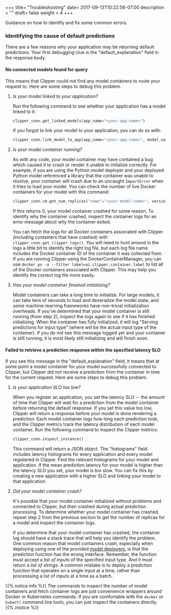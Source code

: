 +++
title= "Troubleshooting"
date= 2017-09-13T10:22:56-07:00
description = ""
draft= false
weight = 4
+++

Guidance on how to identify and fix some common errors.


### Identifying the cause of default predictions

There are a few reasons why your application may be returning default predictions.
Your first debugging clue is the "default\_explanation" field in the response body.

#### No connected models found for query

This means that Clipper could not find any model containers to route your request to.
Here are some steps to debug this problem.

1. *Is your model linked to your application?*

      Run the following command to see whether your application has a model linked to it:
      ```py
      clipper_conn.get_linked_models(app_name="<your-app-name>")
      ```
      If you forgot to link your model to your application, you can do so with:
      ```py
      clipper_conn.link_model_to_app(app_name="<your-app-name>", model_name="<your-model-name>")
      ```

2. *Is your model container running?*

      As with any code, your model container may have contained
      a bug which caused it to crash or render it unable to initialize correctly.
      For example, if you are using the Python model deployer and your deployed Python model referenced a library
      that the container was unable to resolve, your container will crash due to an uncaught `ImportError` when it tries
      to load your model. You can check the number of live Docker containers for your model with this command:
      ```py
      clipper_conn.cm.get_num_replicas("name"="<your-model-name>", version="<your-model-version>")
      ```
      If this returns 0, your model container crashed for some reason. To identify why the container crashed, inspect the
      container logs for an error message about why the container exited.

      You can fetch the logs for all Docker containers associated with Clipper 
      (including containers that have crashed) with `clipper_conn.get_clipper_logs()`. You will need
      to hunt around in the logs a little bit to identify the right log file, but each log file name includes
      the Docker container ID of the container it was collected from. If you are running Clipper using the
      DockerContainerManager, you can use `docker ps -a --filter label=ai.clipper.container.label` to list
      all of the Docker containers associated with Clipper. This may help you identify the correct log file more easily.

3. *Has your model container finished initializing?*

      Model containers can take a long time to initialize. For large models, it can take tens of seconds
      to load and deserialize the model state, and some machine-learning frameworks have non-trivial initialization
      overheads. If you've determined that your model container is still running (from step 2), inspect the logs again
      to see if it has finished initializing. When the container has fully initialized, it will log "Serving predictions for
      <your-input-type> input type" (where <your-input-type> will be the actual input type of the container). If you do not
      see this message logged yet and your container is still running, it is most likely still initializing and will finish
      soon.


#### Failed to retrieve a prediction response within the specified latency SLO

If you see this message in the "default\_explanation" field, it means that at some point a
model container for your model successfully connected to Clipper, but Clipper did not receive
a prediction from the container in time for the current request. Here are some steps to debug this
problem.

1. *Is your application SLO too low?*

      When you register an application, you set the latency SLO -- the amount of time that Clipper
      will wait for a prediction from the model container before returning the default response.
      If you set this value too low, Clipper will return a response before your model is done 
      rendering a prediction. Each model container logs how long each prediction took, and the Clipper
      metrics track the latency distribution of each model container. Run the following command to inspect
      the Clipper metrics:

      ```py
      clipper_conn.inspect_instance()
      ```
      
      This command will return a JSON object. The "histograms" field includes latency histograms
      for every application and every model registered in Clipper. Find the relevant histograms for your
      model and application. If the mean prediction latency for your model is higher than the latency SLO you
      set, your model is too slow. You can fix this by creating a new application with a higher SLO and
      linking your model to that application.

2. *Did your model container crash?*

      It's possible that your model container initialized without problems and connected to Clipper,
      but then crashed during actual prediction processing. To determine whether your model container
      has crashed, repeat step 2 from the previous section to get the number of replicas for a model
      and inspect the container logs.

      If you determine that your model container has crashed, the container log should have a stack trace
      that will help you identify the problem. One common reason that model containers crash, especially
      when deploying using one of the provided [model deployers](http://docs.clipper.ai/en/release-0.2/#model-deployers),
      is that the prediction function has the wrong interface. Remember, the function must accept a
      *list of inputs* of the specified input type. And it must return a *list of strings*. A common
      mistake is to deploy a prediction function that operates on a single input at a time,
      rather than processsing a list of inputs at a time as a batch.


{{% notice info %}}
The commands to inspect the number of model containers and fetch container logs are just convenience
wrappers around Docker or Kubernetes commands. If you are comfortable with the `docker` or `kubectl`
command line tools, you can just inspect the containers directly.
{{% /notice %}}
